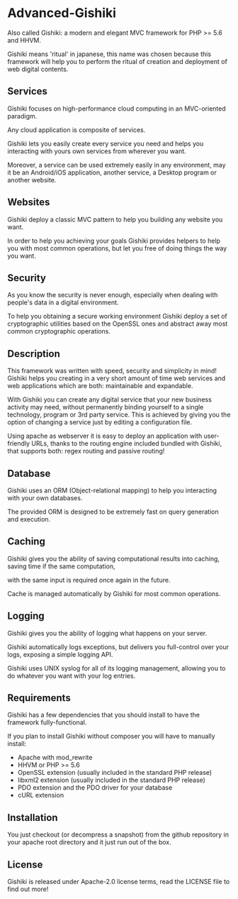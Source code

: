 # Advanced-Gishiki
Also called Gishiki: a modern and elegant MVC framework for PHP >= 5.6 and HHVM.

Gishiki means 'ritual' in japanese, this name was chosen because this framework will help you to perform the
ritual of creation and deployment of web digital contents.


## Services
Gishiki focuses on high-performance cloud computing in an MVC-oriented paradigm.

Any cloud application is composite of services.

Gishiki lets you easily create every service you need and helps you interacting with yours own services from wherever you want.

Moreover, a service can be used extremely easily in any environment, may it be 
an Android/iOS application, another service, a Desktop program or another website.


## Websites
Gishiki deploy a classic MVC pattern to help you building any website you want.

In order to help you achieving your goals Gishiki provides helpers to help you with most common operations,
but let you free of doing things the way you want.


## Security
As you know the security is never enough, especially when dealing with people's data
in a digital environment.

To help you obtaining a secure working environment Gishiki deploy a set of cryptographic utilities
based on the OpenSSL ones and abstract away most common cryptographic operations.


## Description
This framework was written with speed, security and simplicity in mind!
Gishiki helps you creating in a very short amount of time web services and web applications which are both: maintainable and expandable.

With Gishiki you can create any digital service that your new business activity may need, without permanently binding yourself to a single technology, program or 3rd party service.
This is achieved by giving you the option of changing a service just by editing a configuration file.

Using apache as webserver it is easy to deploy an application with user-friendly URLs, 
thanks to the routing engine included bundled with Gishiki, that supports both: regex routing and passive routing!


## Database
Gishiki uses an ORM (Object-relational mapping) to help you interacting with your own databases.

The provided ORM is designed to be extremely fast on query generation and execution.


## Caching
Gishiki gives you the ability of saving computational results into caching, saving time if the same computation, 

with the same input is required once again in the future.

Cache is managed automatically by Gishiki for most common operations.

## Logging
Gishiki gives you the ability of logging what happens on your server.

Gishiki automatically logs exceptions, but delivers you full-control over your logs, exposing a simple logging API.

Gishiki uses UNIX syslog for all of its logging management, allowing you to do whatever you want with your log entries.

## Requirements
Gishiki has a few dependencies that you should install to have the framework fully-functional.

If you plan to install Gishiki without composer you will have to manually install:

   -    Apache with mod_rewrite
   -    HHVM or PHP >= 5.6
   -    OpenSSL extension (usually included in the standard PHP release)
   -    libxml2 extension (usually included in the standard PHP release)
   -    PDO extension and the PDO driver for your database
   -    cURL extension


## Installation
You just checkout (or decompress a snapshot) from the github repository in your apache root directory and it just run out of the box.


## License
Gishiki is released under Apache-2.0 license terms, read the LICENSE file to find out more!
